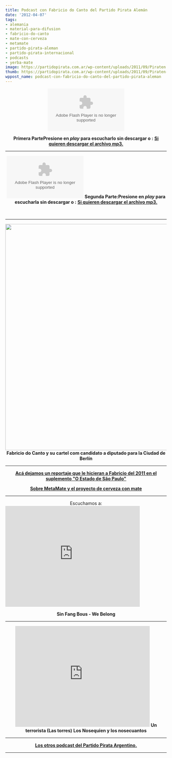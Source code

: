 ```yaml
---
title: Podcast con Fabricio do Canto del Partido Pirata Alemán
date: '2012-04-07'
tags:
- alemania
- material-para-difusion
- fabricio-do-canto
- mate-con-cerveza
- metamate
- partido-pirata-aleman
- partido-pirata-internacional
- podcasts
- yerba-mate
image: https://partidopirata.com.ar/wp-content/uploads/2011/09/Piraten.jpg
thumb: https://partidopirata.com.ar/wp-content/uploads/2011/09/Piraten-150x150.jpg
wppost_name: podcast-con-fabricio-do-canto-del-partido-pirata-aleman
---
```


<center><object id="player1152968" width="240" height="133" classid="clsid:d27cdb6e-ae6d-11cf-96b8-444553540000" codebase="http://download.macromedia.com/pub/shockwave/cabs/flash/swflash.cab#version=6,0,40,0"><param name="AllowScriptAccess" value="always" /><param name="allowFullScreen" value="true" /><param name="wmode" value="transparent" /><param name="src" value="http://www.ivoox.com/playerivoox_ee_1152968_1.html" /><param name="allowfullscreen" value="true" /><param name="allowscriptaccess" value="always" /><embed id="player1152968" width="240" height="133" type="application/x-shockwave-flash" src="http://www.ivoox.com/playerivoox_ee_1152968_1.html" AllowScriptAccess="always" allowFullScreen="true" wmode="transparent" allowfullscreen="true" allowscriptaccess="always" /></object></center>
<p style="text-align: center;"><strong>Primera PartePresione en <em>play</em> para escucharlo sin descargar o :</strong>
<strong> <a href="http://www.ivoox.com/primera-parte-charla-fabricio-do_md_1152968_1.mp3" target="_blank">Si quieren descargar el archivo mp3.</a>
</strong></p>


<hr />
<p style="text-align: center;"><object id="player1160185" width="240" height="133" classid="clsid:d27cdb6e-ae6d-11cf-96b8-444553540000" codebase="http://download.macromedia.com/pub/shockwave/cabs/flash/swflash.cab#version=6,0,40,0"><param name="AllowScriptAccess" value="always" /><param name="allowFullScreen" value="true" /><param name="wmode" value="transparent" /><param name="src" value="http://www.ivoox.com/playerivoox_ee_1160185_1.html" /><param name="allowfullscreen" value="true" /><param name="allowscriptaccess" value="always" /><embed id="player1160185" width="240" height="133" type="application/x-shockwave-flash" src="http://www.ivoox.com/playerivoox_ee_1160185_1.html" AllowScriptAccess="always" allowFullScreen="true" wmode="transparent" allowfullscreen="true" allowscriptaccess="always" /></object>
<strong>Segunda Parte:Presione en <em>play</em> para escucharla sin descargar o :</strong>
<strong> <a href="http://www.ivoox.com/podcast-fabricio-do-canto-del-partido-pirata_md_1160185_1.mp3" target="_blank">Si quieren descargar el archivo mp3.</a></strong></p>
&nbsp;

<hr />
<p style="text-align: center;"><a href="https://partidopirata.com.ar/wp-content/uploads/2011/09/Piraten.jpg"><img class="aligncenter size-full wp-image-1872" title="Piraten" src="https://partidopirata.com.ar/wp-content/uploads/2011/09/Piraten.jpg" alt="" width="511" height="707" /></a>
<strong>Fabricio do Canto y su cartel com candidato a diputado para la Ciudad de Berlín</strong></p>


<hr />
<p style="text-align: center;"><strong><a href="https://partidopirata.com.ar/1871/reportaje-a-fabricio-do-canto-del-partido-pirata-en-berlin">Acá dejamos un reportaje que le hicieran a Fabricio del 2011 en el suplemento "O Estado de São Paulo"</a></strong></p>
<p style="text-align: center;"><strong><a href="http://metamate.cc/" target="_blank">Sobre MetaMate y el proyecto de cerveza con mate</a>
</strong></p>


<hr />

<center>
Escuchamos a:</center><iframe src="http://www.youtube.com/embed/anB8-IqEznI" frameborder="0" width="420" height="315"></iframe>
<p style="text-align: center;"><strong>Sin Fang Bous - We Belong</strong></p>


<hr />
<p style="text-align: center;"><iframe src="http://www.youtube.com/embed/CwnyaMFDK7Y" frameborder="0" width="420" height="315"></iframe>
<strong>Un terrorista (Las torres)</strong>
<strong> Los Nosequien y los nosecuantos
</strong></p>


<hr />
<p style="text-align: center;"><strong><a href="../857/indice-con-los-podcast-del-partido-pirata-argentino">Los otros podcast del Partido Pirata Argentino.</a></strong></p>


<hr />
